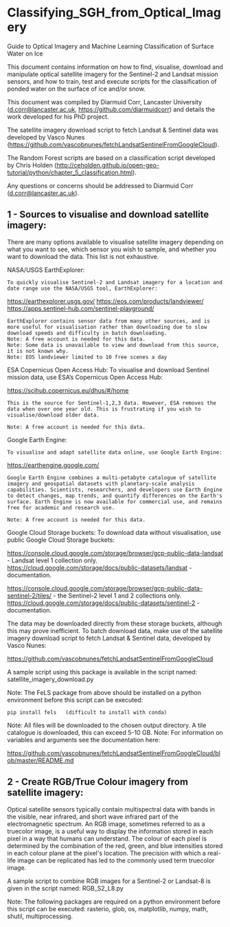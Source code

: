 # Classifying_SGH_from_Optical_Imagery
Guide to Optical Imagery and Machine Learning Classification of Surface Water on Ice

This document contains information on how to find, visualise, download and manipulate optical satellite imagery for the Sentinel-2 and Landsat mission sensors, and how to train, test and execute scripts for the classification of ponded water on the surface of ice and/or snow.

This document was compiled by Diarmuid Corr, Lancaster University (d.corr@lancaster.ac.uk, https://github.com/diarmuidcorr) and details the work developed for his PhD project.

The satellite imagery download script to fetch Landsat & Sentinel data was developed by Vasco Nunes (https://github.com/vascobnunes/fetchLandsatSentinelFromGoogleCloud).

The Random Forest scripts are based on a classification script developed by Chris Holden (http://ceholden.github.io/open-geo-tutorial/python/chapter_5_classification.html).

Any questions or concerns should be addressed to Diarmuid Corr (d.corr@lancaster.ac.uk).

## 1 - Sources to visualise and download satellite imagery:

  There are many options available to visualise satellite imagery depending on what you want to see, which sensor you wish to sample, and whether you want to download the data. This list is not exhaustive.
  
  NASA/USGS EarthExplorer:
    
    To quickly visualise Sentinel-2 and Landsat imagery for a location and date range use the NASA/USGS tool, EarthExplorer:
      
https://earthexplorer.usgs.gov/
https://eos.com/products/landviewer/
https://apps.sentinel-hub.com/sentinel-playground/
  
    EarthExplorer contains sensor data from many other sources, and is more useful for visualisation rather than downloading due to slow download speeds and difficulty in batch downloading. 
    Note: A free account is needed for this data. 
    Note: Some data is unavailable to view and download from this source, it is not known why. 
    Note: EOS landviewer limited to 10 free scenes a day


  ESA Copernicus Open Access Hub:
    To visualise and download Sentinel mission data, use ESA’s Copernicus Open Access Hub:
    
https://scihub.copernicus.eu/dhus/#/home 
    
    This is the source for Sentinel-1,2,3 data. However, ESA removes the data when over one year old. This is frustrating if you wish to visualise/download older data.
    
    Note: A free account is needed for this data. 

  Google Earth Engine:

    To visualise and adapt satellite data online, use Google Earth Engine:

https://earthengine.google.com/
    
    Google Earth Engine combines a multi-petabyte catalogue of satellite imagery and geospatial datasets with planetary-scale analysis capabilities. Scientists, researchers, and developers use Earth Engine to detect changes, map trends, and quantify differences on the Earth's surface. Earth Engine is now available for commercial use, and remains free for academic and research use.
    
    Note: A free account is needed for this data.

  Google Cloud Storage buckets:
    To download data without visualisation, use public Google Cloud Storage buckets:

https://console.cloud.google.com/storage/browser/gcp-public-data-landsat - Landsat level 1 collection only.
https://cloud.google.com/storage/docs/public-datasets/landsat - documentation.

https://console.cloud.google.com/storage/browser/gcp-public-data-sentinel-2/tiles/ - the Sentinel-2 level 1 and 2 collections only.
https://cloud.google.com/storage/docs/public-datasets/sentinel-2 - documentation.
      
  The data may be downloaded directly from these storage buckets, although this may prove inefficient. To batch download data, make use of the satellite imagery download script to fetch Landsat & Sentinel data, developed by Vasco Nunes:
  
https://github.com/vascobnunes/fetchLandsatSentinelFromGoogleCloud

  A sample script using this package is available in the script named:
    satellite_imagery_download.py 
    
  Note: The FeLS package from above should be installed on a python environment before this script can be executed:
  
    pip install fels   (difficult to install with conda)
      
  Note: All files will be downloaded to the chosen output directory. A tile catalogue is downloaded, this can exceed 5-10 GB. 
  Note: For information on variables and arguments see the documentation here:

https://github.com/vascobnunes/fetchLandsatSentinelFromGoogleCloud/blob/master/README.md

## 2 - Create RGB/True Colour imagery from satellite imagery:

Optical satellite sensors typically contain multispectral data with bands in the visible, near infrared, and short wave infrared part of the electromagnetic spectrum. An RGB image, sometimes referred to as a truecolor image, is a useful way to display the information stored in each pixel in a way that humans can understand. The colour of each pixel is determined by the combination of the red, green, and blue intensities stored in each colour plane at the pixel's location. The precision with which a real-life image can be replicated has led to the commonly used term truecolor image. 

A sample script to combine RGB images for a Sentinel-2 or Landsat-8 is given in the script named:
  RGB_S2_L8.py 
  
  Note: The following packages are required on a python environment before this script can be executed: rasterio, glob, os, matplotlib, numpy, math, shutil, multiprocessing.





    
